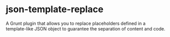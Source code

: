 # json-template-replace
A Grunt plugin that allows you to replace placeholders defined in a template-like JSON object to guarantee the separation of content and code.
